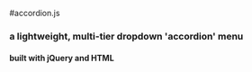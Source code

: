 #accordion.js

### a lightweight, multi-tier dropdown 'accordion' menu
#### built with jQuery and HTML

